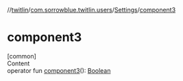 //[twitlin](../../index.md)/[com.sorrowblue.twitlin.users](../index.md)/[Settings](index.md)/[component3](component3.md)



# component3  
[common]  
Content  
operator fun [component3](component3.md)(): [Boolean](https://kotlinlang.org/api/latest/jvm/stdlib/kotlin/-boolean/index.html)  



